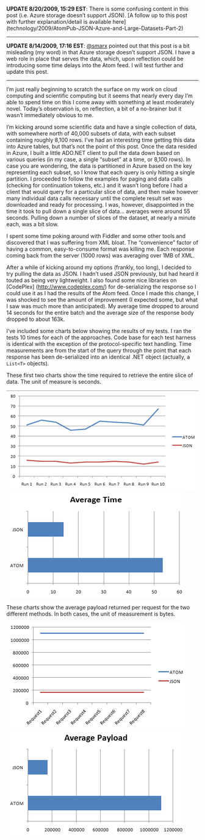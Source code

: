 __UPDATE 8/20/2009, 15:29 EST__: There is some confusing content in this post (i.e. Azure storage doesn’t support JSON).
[A follow up to this post with further explanation/detail is available here]
(technology/2009/AtomPub-JSON-Azure-and-Large-Datasets-Part-2)

---

__UPDATE 8/14/2009, 17:16 EST__: [@smarx](https://twitter.com/smarx) pointed out that this post is a bit misleading (my
word) in that Azure storage doesn’t support JSON. I have a web role in place that serves the data, which, upon
reflection could be introducing some time delays into the Atom feed. I will test further and update this post.

---

I’m just really beginning to scratch the surface on my work on cloud computing and scientific computing but it seems
that nearly every day I’m able to spend time on this I come away with something at least moderately novel. Today’s
observation is, on reflection, a bit of a no-brainer but it wasn’t immediately obvious to me.

I’m kicking around some scientific data and have a single collection of data, with somewhere north of 40,000 subsets of
data, with each subset containing roughly 8,100 rows. I’ve had an interesting time getting this data into Azure tables,
but that’s not the point of this post. Once the data resided in Azure, I built a little ADO.NET client to pull the data
down based on various queries (in my case, a single “subset” at a time, or 8,100 rows). In case you are wondering, the
data is partitioned in Azure based on the key representing each subset, so I know that each query is only hitting a
single partition. I proceeded to follow the examples for paging and data calls (checking for continuation tokens, etc.)
and it wasn’t long before I had a client that would query for a particular slice of data, and then make however many
individual data calls necessary until the complete result set was downloaded and ready for processing. I was, however,
disappointed in the time it took to pull down a single slice of data… averages were around 55 seconds. Pulling down a
number of slices of the dataset, at nearly a minute each, was a bit slow.

I spent some time poking around with Fiddler and some other tools and discovered that I was suffering from XML bloat.
The “convenience” factor of having a common, easy-to-consume format was killing me. Each response coming back from the
server (1000 rows) was averaging over 1MB of XML.

After a while of kicking around my options (frankly, too long), I decided to try pulling the data as JSON. I hadn’t used
JSON previously, but had heard it touted as being very lightweight. I also found some nice libraries on [CodePlex]
(http://www.codeplex.com/) for de-serializing the response so I could use it as I had the results of the Atom feed. Once
I made this change, I was shocked to see the amount of improvement (I expected some, but what I saw was much more than
anticipated). My average time dropped to around 14 seconds for the entire batch and the average size of the response
body dropped to about 163k.

I’ve included some charts below showing the results of my tests. I ran the tests 10 times for each of the approaches.
Code base for each test harness is identical with the exception of the protocol-specific text handling. Time
measurements are from the start of the query through the point that each response has been de-serialized into an
identical .NET object (actually, a `List<T>` objects).

These first two charts show the time required to retrieve the entire slice of data. The unit of measure is seconds.

<img alt='chart04' src='/assets/images/image_19B74A6E.png' class='blogimage img-responsive'>

<img alt='chart05' src='/assets/images/image_74B989F4.png' class='blogimage img-responsive'>

These charts show the average payload returned per request for the two different methods. In both cases, the unit of
measurement is bytes.

<img alt='chart06' src='/assets/images/image_41E98380.png' class='blogimage img-responsive'>

<img alt='chart07' src='/assets/images/image_5FCA9832.png' class='blogimage img-responsive'>